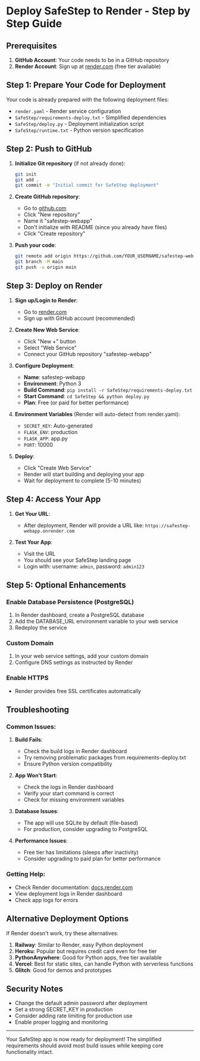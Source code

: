 # Deploy SafeStep to Render - Step by Step Guide

## Prerequisites
1. **GitHub Account**: Your code needs to be in a GitHub repository
2. **Render Account**: Sign up at [render.com](https://render.com) (free tier available)

## Step 1: Prepare Your Code for Deployment

Your code is already prepared with the following deployment files:
- `render.yaml` - Render service configuration
- `SafeStep/requirements-deploy.txt` - Simplified dependencies
- `SafeStep/deploy.py` - Deployment initialization script
- `SafeStep/runtime.txt` - Python version specification

## Step 2: Push to GitHub

1. **Initialize Git repository** (if not already done):
   ```bash
   git init
   git add .
   git commit -m "Initial commit for SafeStep deployment"
   ```

2. **Create GitHub repository**:
   - Go to [github.com](https://github.com)
   - Click "New repository"
   - Name it "safestep-webapp"
   - Don't initialize with README (since you already have files)
   - Click "Create repository"

3. **Push your code**:
   ```bash
   git remote add origin https://github.com/YOUR_USERNAME/safestep-webapp.git
   git branch -M main
   git push -u origin main
   ```

## Step 3: Deploy on Render

1. **Sign up/Login to Render**:
   - Go to [render.com](https://render.com)
   - Sign up with GitHub account (recommended)

2. **Create New Web Service**:
   - Click "New +" button
   - Select "Web Service"
   - Connect your GitHub repository "safestep-webapp"

3. **Configure Deployment**:
   - **Name**: safestep-webapp
   - **Environment**: Python 3
   - **Build Command**: `pip install -r SafeStep/requirements-deploy.txt`
   - **Start Command**: `cd SafeStep && python deploy.py`
   - **Plan**: Free (or paid for better performance)

4. **Environment Variables** (Render will auto-detect from render.yaml):
   - `SECRET_KEY`: Auto-generated
   - `FLASK_ENV`: production
   - `FLASK_APP`: app.py
   - `PORT`: 10000

5. **Deploy**:
   - Click "Create Web Service"
   - Render will start building and deploying your app
   - Wait for deployment to complete (5-10 minutes)

## Step 4: Access Your App

1. **Get Your URL**:
   - After deployment, Render will provide a URL like: `https://safestep-webapp.onrender.com`

2. **Test Your App**:
   - Visit the URL
   - You should see your SafeStep landing page
   - Login with: username: `admin`, password: `admin123`

## Step 5: Optional Enhancements

### Enable Database Persistence (PostgreSQL)
1. In Render dashboard, create a PostgreSQL database
2. Add the DATABASE_URL environment variable to your web service
3. Redeploy the service

### Custom Domain
1. In your web service settings, add your custom domain
2. Configure DNS settings as instructed by Render

### Enable HTTPS
- Render provides free SSL certificates automatically

## Troubleshooting

### Common Issues:

1. **Build Fails**:
   - Check the build logs in Render dashboard
   - Try removing problematic packages from requirements-deploy.txt
   - Ensure Python version compatibility

2. **App Won't Start**:
   - Check the logs in Render dashboard
   - Verify your start command is correct
   - Check for missing environment variables

3. **Database Issues**:
   - The app will use SQLite by default (file-based)
   - For production, consider upgrading to PostgreSQL

4. **Performance Issues**:
   - Free tier has limitations (sleeps after inactivity)
   - Consider upgrading to paid plan for better performance

### Getting Help:
- Check Render documentation: [docs.render.com](https://docs.render.com)
- View deployment logs in Render dashboard
- Check app logs for errors

## Alternative Deployment Options

If Render doesn't work, try these alternatives:

1. **Railway**: Similar to Render, easy Python deployment
2. **Heroku**: Popular but requires credit card even for free tier
3. **PythonAnywhere**: Good for Python apps, free tier available
4. **Vercel**: Best for static sites, can handle Python with serverless functions
5. **Glitch**: Good for demos and prototypes

## Security Notes

- Change the default admin password after deployment
- Set a strong SECRET_KEY in production
- Consider adding rate limiting for production use
- Enable proper logging and monitoring

---

Your SafeStep app is now ready for deployment! The simplified requirements should avoid most build issues while keeping core functionality intact.
